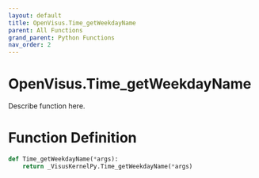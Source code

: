 ```yaml
---
layout: default
title: OpenVisus.Time_getWeekdayName
parent: All Functions
grand_parent: Python Functions
nav_order: 2
---
```


# OpenVisus.Time_getWeekdayName

Describe function here.

# Function Definition

```python
def Time_getWeekdayName(*args):
    return _VisusKernelPy.Time_getWeekdayName(*args)
```